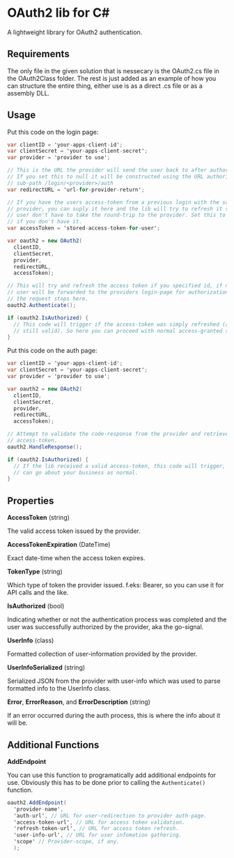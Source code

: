 OAuth2 lib for C#
=================

A lightweight library for OAuth2 authentication.

Requirements
------------

The only file in the given solution that is nessecary is the OAuth2.cs file in the OAuth2Class folder.
The rest is just added as an example of how you can structure the entire thing, either use is as a direct .cs file or as a assembly DLL.

Usage
-----

Put this code on the login page:

```csharp
var clientID = 'your-apps-client-id';
var clientSecret = 'your-apps-client-secret';
var provider = 'provider to use';

// This is the URL the provider will send the user back to after authorization.
// If you set this to null it will be constructed using the URL authority and
// sub-path /login/<provider>/auth
var redirectURL = 'url-for-provider-return';

// If you have the users access-token from a previous login with the same
// provider, you can suply it here and the lib will try to refresh it so the
// user don't have to take the round-trip to the provider. Set this to null
// if you don't have it.
var accessToken = 'stored-access-token-for-user';

var oauth2 = new OAuth2(
  clientID,
  clientSecret,
  provider,
  redirectURL,
  accessToken);

// This will try and refresh the access token if you specified id, if not, the
// user will be forwarded to the providers login-page for authorization and
// the request stops here.
oauth2.Authenticate();

if (oauth2.IsAuthorized) {
  // This code will trigger if the access-token was simply refreshed (and is
  // still valid). So here you can proceed with normal access-granted stuff.
}
```

Put this code on the auth page:

```csharp
var clientID = 'your-apps-client-id';
var clientSecret = 'your-apps-client-secret';
var provider = 'provider to use';

var oauth2 = new OAuth2(
  clientID,
  clientSecret,
  provider,
  redirectURL,
  accessToken);

// Attempt to validate the code-response from the provider and retrieve a valid
// access-token.
oauth2.HandleResponse();

if (oauth2.IsAuthorized) {
  // If the lib received a valid access-token, this code will trigger, and you
  // can go about your business as normal.
}
```

Properties
----------

**AccessToken** (string)

The valid access token issued by the provider.

**AccessTokenExpiration** (DateTime)

Exact date-time when the access token expires.

**TokenType** (string)

Which type of token the provider issued. f.eks: Bearer, so you can use it for
API calls and the like.

**IsAuthorized** (bool)

Indicating whether or not the authentication process was completed and the user
was successfully authorized by the provider, aka the go-signal.

**UserInfo** (class)

Formatted collection of user-information provided by the provider.

**UserInfoSerialized** (string)

Serialized JSON from the provider with user-info which was used to parse
formatted info to the UserInfo class.

**Error**, **ErrorReason**, and **ErrorDescription** (string)

If an error occurred during the auth process, this is where the info about it
will be.

Additional Functions
--------------------

**AddEndpoint**

You can use this function to programatically add additional endpoints for use.
Obviously this has to be done prior to calling the ```Authenticate()``` function.

```csharp
oauth2.AddEndpoint(
  'provider-name',
  'auth-url', // URL for user-redirection to provider auth-page.
  'access-token-url', // URL for access token validation.
  'refresh-token-url', // URL for access token refresh.
  'user-info-url', // URL for user infomation gathering.
  'scope' // Provider-scope, if any.
  );
```

